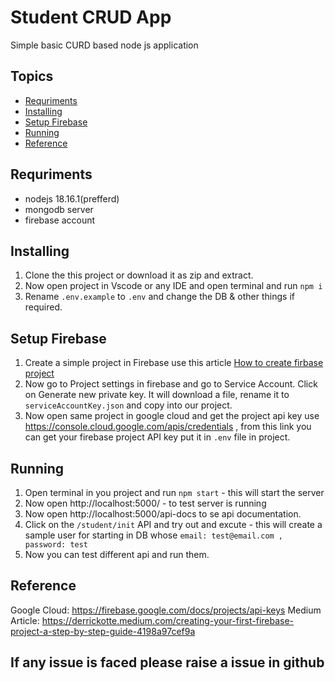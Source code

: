 # Student CRUD App
Simple basic CURD based node js application

## Topics
- [Requriments](#requriments)
- [Installing](#installing)
- [Setup Firebase](#setup-firebase)
- [Running](#running)
- [Reference](#reference)

## Requriments
   - nodejs 18.16.1(prefferd)
   - mongodb server
   - firebase account

## Installing
1. Clone the this project or download it as zip and extract.
2. Now open project in Vscode or any IDE and open terminal and run `npm i`
3. Rename `.env.example` to `.env` and change the DB & other things if required.

## Setup Firebase
1. Create a simple project in Firebase use this article [How to create firbase project]( https://derrickotte.medium.com/creating-your-first-firebase-project-a-step-by-step-guide-4198a97cef9a)
2. Now go to Project settings in firebase and go to Service Account. Click on Generate new private key. It will download a file, rename it to `serviceAccountKey.json` and copy into our project.
3. Now open same project in google cloud and get the project api key use https://console.cloud.google.com/apis/credentials , from this link you can get your firebase project API key put it in `.env` file in project.

## Running
1. Open terminal in you project and run `npm start` - this will start the server
2. Now open http://localhost:5000/ - to test server is running
3. Now open http://localhost:5000/api-docs to se api documentation. 
4. Click on the `/student/init` API and try out and excute - this will create a sample user for starting in DB whose `email: test@email.com , password: test`
5. Now you can test different api and run them. 


## Reference

Google Cloud: https://firebase.google.com/docs/projects/api-keys
Medium Article: https://derrickotte.medium.com/creating-your-first-firebase-project-a-step-by-step-guide-4198a97cef9a


## If any issue is faced please raise a issue in github